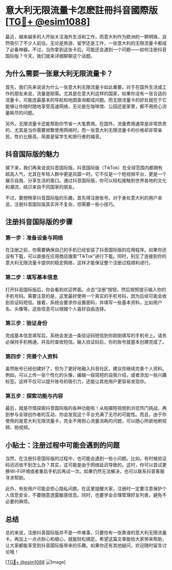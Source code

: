 # 意大利无限流量卡怎麽註冊抖音國際版 [[TG💪+ @esim1088](https://t.me/s/esim1088)]

最近，越来越多的人开始关注海外生活和工作，而意大利作为欧洲的一颗明珠，自然吸引了不少人前往。无论是旅游、留学还是工作，一张意大利的无限流量卡都成了必备神器。不过，当你拿到这张卡后，可能还会遇到一个问题——如何注册抖音国际版？今天，我们就来详细聊聊这个话题。

## 为什么需要一张意大利无限流量卡？

首先，我们先来说说为什么一张意大利无限流量卡如此重要。对于在国外生活或工作的朋友来说，流量是刚需。尤其是在意大利这样的国家，如果你没有一张合适的流量卡，可能连最基本的导航和地图查询都成问题。而无限流量卡的好处就在于它能够让你随时随地享受高速网络，无论是在咖啡馆、公园还是家里，都不用担心流量耗尽的问题。

另外，无限流量卡还能帮助你节省一大笔费用。在国外，流量费用通常是非常昂贵的，尤其是当你需要频繁使用网络时。而一张意大利无限流量卡的价格却非常亲民，性价比极高，简直是留学生和旅行者的福音。

## 抖音国际版的魅力

接下来，我们再来说说抖音国际版。抖音国际版（TikTok）在全球范围内都拥有超高人气，尤其在年轻人群中更是风靡一时。它不仅是一个短视频平台，更是一个展示自我、分享生活的窗口。通过抖音国际版，你可以轻松接触到世界各地的文化和潮流，结识来自不同国家的朋友。

不过，要想畅享抖音国际版的乐趣，首先得注册账号。对于身处意大利的用户来说，注册抖音国际版其实并不复杂，但需要一些小技巧。

## 注册抖音国际版的步骤

### 第一步：准备设备与网络

在注册之前，你需要确保自己的手机已经安装了抖音国际版的应用程序。如果你还没有下载，可以直接在应用商店搜索“TikTok”进行下载。同时，别忘了连接到你的意大利无限流量卡提供的稳定网络，这样才能保证整个注册过程顺利进行。

### 第二步：填写基本信息

打开抖音国际版后，你会看到欢迎界面。点击“注册”按钮，然后按照提示输入你的手机号码。需要注意的是，这里最好使用一个真实的手机号码，因为后续可能会收到验证码短信。接着，系统会要求你设置密码，并填写一些基本资料，比如用户名、头像等。这些信息可以根据个人喜好自由选择。

### 第三步：验证身份

完成基本信息填写后，系统会发送一条验证码短信到你刚刚填写的手机号上。请务必保持手机畅通，并及时查收短信。输入验证码后，你的账号就基本创建完成了。

### 第四步：完善个人资料

虽然账号已经创建好了，但为了更好地融入抖音社区，建议你继续完善个人资料。例如，可以上传一张个性化的头像，编辑一段简短的自我介绍，或者添加一些兴趣标签。这样不仅可以提升账号的吸引力，还能让其他用户更容易发现你。

### 第五步：探索功能与内容

最后，就是尽情探索抖音国际版的各种功能啦！从拍摄短视频到浏览热门挑战，再到参与全球创作者的互动，你会发现这个平台充满了无尽的可能性。而且，由于你使用的是意大利无限流量卡，完全不用担心流量消耗的问题，可以随心所欲地刷视频、拍视频。

## 小贴士：注册过程中可能会遇到的问题

当然，在注册抖音国际版的过程中，也可能会遇到一些小问题。比如，有时候验证码迟迟收不到怎么办？其实，这可能是由于网络延迟导致的。这时，你可以尝试更换Wi-Fi环境或者重启手机后再试一次。如果仍然无法解决，也可以联系抖音客服寻求帮助。

此外，有些用户可能会担心隐私问题。在这里提醒大家，注册时一定要注意保护个人信息安全，不要随意透露敏感信息。同时，也要学会合理管理好友列表，避免不必要的麻烦。

## 总结

总的来说，注册抖音国际版并不是一件难事，只要你有一张靠谱的意大利无限流量卡，再加上一点点耐心和细心，就能轻松搞定。希望这篇文章能给大家带来帮助，让大家都能享受到抖音国际版带来的乐趣。如果你还有其他疑问，欢迎随时留言讨论哦！

[[TG💪+ @esim1088](https://t.me/s/esim1088) ![Image](https://i.postimg.cc/4NQfJmqS/Snipaste-2025-05-13-00-14-12.png)]